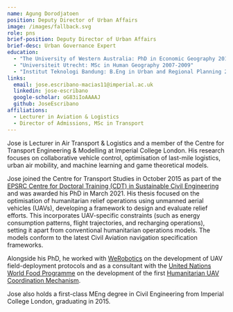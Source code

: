 ```yaml
---
name: Agung Dorodjatoen
position: Deputy Director of Urban Affairs
image: /images/fallback.svg
role: pns
brief-position: Deputy Director of Urban Affairs
brief-desc: Urban Governance Expert
education: 
  - "The University of Western Australia: PhD in Economic Geography 2014-2018"
  - "Universiteit Utrecht: MSc in Human Geography 2007-2009"
  - "Institut Teknologi Bandung: B.Eng in Urban and Regional Planning 2001-2006"
links:
  email: jose.escribano-macias11@imperial.ac.uk
  linkedin: jose-escribano
  google-scholar: oG83iIoAAAAJ
  github: JoseEscribano
affiliations:
  - Lecturer in Aviation & Logistics
  - Director of Admissions, MSc in Transport
---
```


Jose is Lecturer in Air Transport & Logistics and a member of the Centre for Transport Engineering & Modelling at Imperial College London. His research focuses on collaborative vehicle control, optimisation of last-mile logistics, urban air mobility, and machine learning and game theoretical models.

Jose joined the Centre for Transport Studies in October 2015 as part of the [EPSRC Centre for Doctoral Training (CDT) in Sustainable Civil Engineering](https://www.imperial.ac.uk/sustainable-civil-engineering) and was awarded his PhD in March 2021. His thesis focused on the optimisation of humanitarian relief operations using unmanned aerial vehicles (UAVs), developing a framework to design and evaluate relief efforts. This incorporates UAV-specific constraints (such as energy consumption patterns, flight trajectories, and recharging operations), setting it apart from conventional humanitarian operations models. The models conform to the latest Civil Aviation navigation specification frameworks.

Alongside his PhD, he worked with [WeRobotics](https://werobotics.org/) on the development of UAV field-deployment protocols and as a consultant with the [United Nations World Food Programme](https://www.wfp.org) on the development of the first [Humanitarian UAV Coordination Mechanism](https://www.wfp.org/news/news-release/wfp-and-belgium-start-efforts-deploy-drones-humanitarian-emergencies).

Jose also holds a first-class MEng degree in Civil Engineering from Imperial College London, graduating in 2015.
